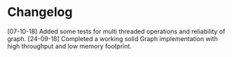 # Changelog

[07-10-18] Added some tests for multi threaded operations and reliability of graph.
[24-09-18] Completed a working solid Graph implementation with high throughput and low memory footprint.